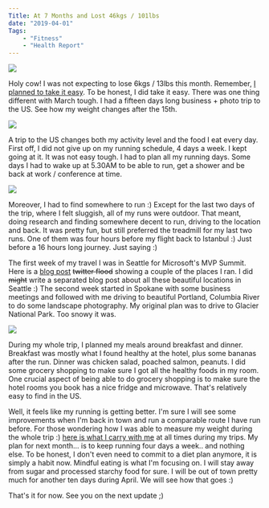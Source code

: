 ```yaml
---
Title: At 7 Months and Lost 46kgs / 101lbs
date: "2019-04-01" 
Tags: 
    - "Fitness"
    - "Health Report"
---
```


![](/media/2019/2019-03-24-07.16.32.jpg)   

Holy cow! I was not expecting to lose 6kgs / 13lbs this month. Remember, [I planned to take it easy](/posts/2019/6-months-gone-lost-40kgs-88lbs/). To be honest, I did take it easy. There was one thing different with March tough. I had a fifteen days long business + photo trip to the US. See how my weight changes after the 15th. 

![](/media/2019/march-2019-weight-loss.png)   

A trip to the US changes both my activity level and the food I eat every day. First off, I did not give up on my running schedule, 4 days a week. I kept going at it. It was not easy tough. I had to plan all my running days. Some days I had to wake up at 5.30AM to be able to run, get a shower and be back at work / conference at time. 

![](/media/2019/march-2019-running-1024x518.png)   

Moreover, I had to find somewhere to run :) Except for the last two days of the trip, where I felt sluggish, all of my runs were outdoor. That meant, doing research and finding somewhere decent to run, driving to the location and back. It was pretty fun, but still preferred the treadmill for my last two runs. One of them was four hours before my flight back to Istanbul :) Just before a 16 hours long journey. Just saying :)

The first week of my travel I was in Seattle for Microsoft's MVP Summit. Here is a [blog post](/posts/2019/running-in-seattle-during-a-conference/) ~~twitter flood~~ showing a couple of the places I ran. I did ~~might~~ write a separated blog post about all these beautiful locations in Seattle :) The second week started in Spokane with some business meetings and followed with me driving to beautiful Portland, Columbia River to do some landscape photography. My original plan was to drive to Glacier National Park. Too snowy it was. 

![](/media/2019/March-2019-Diet-Update-Photo-1024x1024.jpg)   

During my whole trip, I planned my meals around breakfast and dinner. Breakfast was mostly what I found healthy at the hotel, plus some bananas after the run. Dinner was chicken salad, poached salmon, peanuts. I did some grocery shopping to make sure I got all the healthy foods in my room. One crucial aspect of being able to do grocery shopping is to make sure the hotel rooms you book has a nice fridge and microwave. That's relatively easy to find in the US. 

Well, it feels like my running is getting better. I'm sure I will see some improvements when I'm back in town and run a comparable route I have run before. For those wondering how I was able to measure my weight during the whole trip :) [here is what I carry with me](https://amzn.to/2FLvCV9) at all times during my trips. My plan for next month... is to keep running four days a week.. and nothing else. To be honest, I don't even need to commit to a diet plan anymore, it is simply a habit now. Mindful eating is what I'm focusing on. I will stay away from sugar and processed starchy food for sure. I will be out of town pretty much for another ten days during April. We will see how that goes :)

That's it for now. See you on the next update ;)